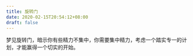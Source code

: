 ```yaml
---
title: 旋转门
date: 2020-02-15T20:54:12+08:00
draft: false
---
```


梦见旋转门，暗示你有些精力不集中，你需要集中精力，考虑一个踏实专一的计划，才能赢得一个切实的开始。